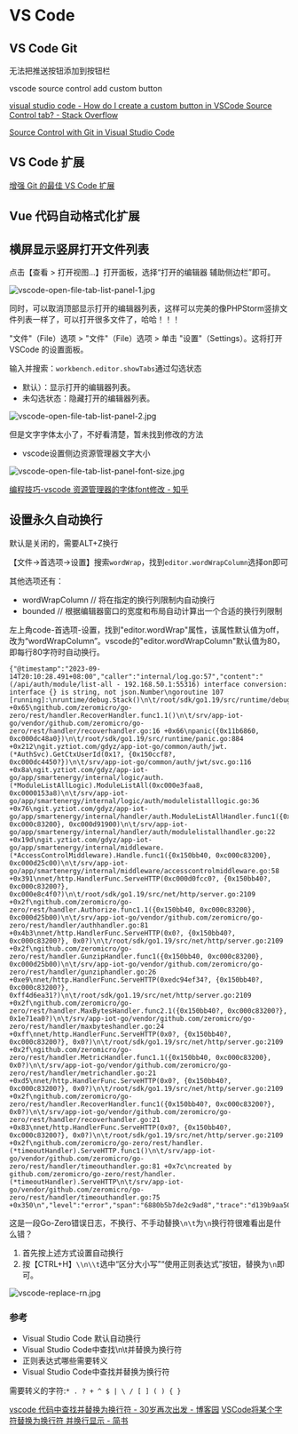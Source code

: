 # VS Code


## VS Code Git

无法把推送按钮添加到按钮栏

vscode source control add custom button

[visual studio code - How do I create a custom button in VSCode Source Control tab? - Stack Overflow](https://stackoverflow.com/questions/75893497/how-do-i-create-a-custom-button-in-vscode-source-control-tab)

[Source Control with Git in Visual Studio Code](https://code.visualstudio.com/docs/sourcecontrol/overview)

## VS Code 扩展

[增强 Git 的最佳 VS Code 扩展](https://www.zhihu.com/tardis/zm/art/438758692?source_id=1005)

## Vue 代码自动格式化扩展


## 横屏显示竖屏打开文件列表

点击【查看 > 打开视图...】打开面板，选择“打开的编辑器 辅助侧边栏”即可。

![vscode-open-file-tab-list-panel-1.jpg](img/vscode-open-file-tab-list-panel-1.jpg)

同时，可以取消顶部显示打开的编辑器列表，这样可以完美的像PHPStorm竖排文件列表一样了，可以打开很多文件了，哈哈！！！

"文件"（File）选项 > "文件"（File）选项 > 单击 "设置"（Settings）。这将打开 VSCode 的设置面板。

输入并搜索：`workbench.editor.showTabs`通过勾选状态

- 默认）：显示打开的编辑器列表。
- 未勾选状态：隐藏打开的编辑器列表。

![vscode-open-file-tab-list-panel-2.jpg](img/vscode-open-file-tab-list-panel-2.jpg)

但是文字字体太小了，不好看清楚，暂未找到修改的方法

- vscode设置侧边资源管理器文字大小

![vscode-open-file-tab-list-panel-font-size.jpg](img/vscode-open-file-tab-list-panel-font-size.jpg)

[编程技巧-vscode 资源管理器的字体font修改 - 知乎](https://zhuanlan.zhihu.com/p/642240130)

## 设置永久自动换行

默认是关闭的，需要ALT+Z换行

【文件->首选项->设置】搜索`wordWrap`，找到`editor.wordWrapColumn`选择on即可

其他选项还有：

- wordWrapColumn // 将在指定的换行列限制内自动换行
- bounded // 根据编辑器窗口的宽度和布局自动计算出一个合适的换行列限制

左上角code-首选项-设置，找到"editor.wordWrap"属性，该属性默认值为off，改为“wordWrapColumn”。vscode的"editor.wordWrapColumn"默认值为80，即每行80字符时自动换行。

```
{"@timestamp":"2023-09-14T20:10:28.491+08:00","caller":"internal/log.go:57","content":"(/api/auth/module/list-all - 192.168.50.1:55316) interface conversion: interface {} is string, not json.Number\ngoroutine 107 [running]:\nruntime/debug.Stack()\n\t/root/sdk/go1.19/src/runtime/debug/stack.go:24 +0x65\ngithub.com/zeromicro/go-zero/rest/handler.RecoverHandler.func1.1()\n\t/srv/app-iot-go/vendor/github.com/zeromicro/go-zero/rest/handler/recoverhandler.go:16 +0x66\npanic({0x11b6860, 0xc000dc48a0})\n\t/root/sdk/go1.19/src/runtime/panic.go:884 +0x212\ngit.yztiot.com/gdyz/app-iot-go/common/auth/jwt.(*AuthSvc).GetCtxUserId(0x1?, {0x150ccf8?, 0xc000dc4450?})\n\t/srv/app-iot-go/common/auth/jwt/svc.go:116 +0x8a\ngit.yztiot.com/gdyz/app-iot-go/app/smartenergy/internal/logic/auth.(*ModuleListAllLogic).ModuleListAll(0xc000e3faa8, 0xc0000153a8)\n\t/srv/app-iot-go/app/smartenergy/internal/logic/auth/modulelistalllogic.go:36 +0x76\ngit.yztiot.com/gdyz/app-iot-go/app/smartenergy/internal/handler/auth.ModuleListAllHandler.func1({0x150bb40, 0xc000c83200}, 0xc000d91900)\n\t/srv/app-iot-go/app/smartenergy/internal/handler/auth/modulelistallhandler.go:22 +0x19d\ngit.yztiot.com/gdyz/app-iot-go/app/smartenergy/internal/middleware.(*AccessControlMiddleware).Handle.func1({0x150bb40, 0xc000c83200}, 0xc000d25c00)\n\t/srv/app-iot-go/app/smartenergy/internal/middleware/accesscontrolmiddleware.go:58 +0x391\nnet/http.HandlerFunc.ServeHTTP(0xc000d0fcc0?, {0x150bb40?, 0xc000c83200?}, 0xc000e8c4f0?)\n\t/root/sdk/go1.19/src/net/http/server.go:2109 +0x2f\ngithub.com/zeromicro/go-zero/rest/handler.Authorize.func1.1({0x150bb40, 0xc000c83200}, 0xc000d25b00)\n\t/srv/app-iot-go/vendor/github.com/zeromicro/go-zero/rest/handler/authhandler.go:81 +0x4b3\nnet/http.HandlerFunc.ServeHTTP(0x0?, {0x150bb40?, 0xc000c83200?}, 0x0?)\n\t/root/sdk/go1.19/src/net/http/server.go:2109 +0x2f\ngithub.com/zeromicro/go-zero/rest/handler.GunzipHandler.func1({0x150bb40, 0xc000c83200}, 0xc000d25b00)\n\t/srv/app-iot-go/vendor/github.com/zeromicro/go-zero/rest/handler/gunziphandler.go:26 +0xe9\nnet/http.HandlerFunc.ServeHTTP(0xedc94ef34?, {0x150bb40?, 0xc000c83200?}, 0xff4d6ea31?)\n\t/root/sdk/go1.19/src/net/http/server.go:2109 +0x2f\ngithub.com/zeromicro/go-zero/rest/handler.MaxBytesHandler.func2.1({0x150bb40?, 0xc000c83200?}, 0x1e71ea0?)\n\t/srv/app-iot-go/vendor/github.com/zeromicro/go-zero/rest/handler/maxbyteshandler.go:24 +0xff\nnet/http.HandlerFunc.ServeHTTP(0x0?, {0x150bb40?, 0xc000c83200?}, 0x0?)\n\t/root/sdk/go1.19/src/net/http/server.go:2109 +0x2f\ngithub.com/zeromicro/go-zero/rest/handler.MetricHandler.func1.1({0x150bb40, 0xc000c83200}, 0x0?)\n\t/srv/app-iot-go/vendor/github.com/zeromicro/go-zero/rest/handler/metrichandler.go:21 +0xd5\nnet/http.HandlerFunc.ServeHTTP(0x0?, {0x150bb40?, 0xc000c83200?}, 0x0?)\n\t/root/sdk/go1.19/src/net/http/server.go:2109 +0x2f\ngithub.com/zeromicro/go-zero/rest/handler.RecoverHandler.func1({0x150bb40?, 0xc000c83200?}, 0x0?)\n\t/srv/app-iot-go/vendor/github.com/zeromicro/go-zero/rest/handler/recoverhandler.go:21 +0x83\nnet/http.HandlerFunc.ServeHTTP(0x0?, {0x150bb40?, 0xc000c83200?}, 0x0?)\n\t/root/sdk/go1.19/src/net/http/server.go:2109 +0x2f\ngithub.com/zeromicro/go-zero/rest/handler.(*timeoutHandler).ServeHTTP.func1()\n\t/srv/app-iot-go/vendor/github.com/zeromicro/go-zero/rest/handler/timeouthandler.go:81 +0x7c\ncreated by github.com/zeromicro/go-zero/rest/handler.(*timeoutHandler).ServeHTTP\n\t/srv/app-iot-go/vendor/github.com/zeromicro/go-zero/rest/handler/timeouthandler.go:75 +0x350\n","level":"error","span":"6880b5b7de2c9ad8","trace":"d139b9aa50e1ec42281478b338bcac82"}
```

这是一段Go-Zero错误日志，不换行、不手动替换`\n\t`为`\n`换行符很难看出是什么错？


1. 首先按上述方式设置自动换行
2. 按【CTRL+H】`\\n\\t`选中“区分大小写”“使用正则表达式”按钮，替换为`\n`即可。

![vscode-replace-rn.jpg](img/vscode-replace-rn.jpg)

### 参考

- Visual Studio Code  默认自动换行
- Visual Studio Code中查找\n\t并​​替换为换行符
- 正则表达式哪些需要转义
- Visual Studio Code中查找并​​替换为换行符

需要转义的字符:`* . ? + ^ $ | \ / [ ] ( ) { }`


[vscode 代码中查找并替换为换行符 - 30岁再次出发 - 博客园](https://www.cnblogs.com/lgj8/p/15038016.html)
[VSCode将某个字符替换为换行符 并换行显示 - 简书](https://www.jianshu.com/p/3535203a8885)
